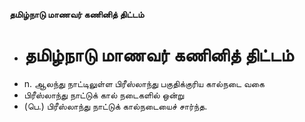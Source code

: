 **தமிழ்நாடு மாணவர் கணினித் திட்டம்**
- # தமிழ்நாடு மாணவர் கணினித் திட்டம்
- n. ஆலந்து நாட்டிலுள்ள பிரீஸ்லாந்து பகுதிக்குரிய கால்நடை வகை
- பிரீஸ்லாந்து நாட்டுக் கால் நடைகளில் ஒன்று
- (பெ.) பிரீஸ்லாந்து நாட்டுக் கால்நடையைச் சார்ந்த.

